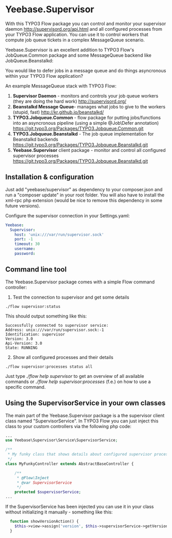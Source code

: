 Yeebase.Supervisor
=========

With this TYPO3 Flow package you can control and monitor your supervisor daemon http://supervisord.org/api.html and all configured processes from your TYPO3 Flow application. You can use it to control workers that compute job queue tickets in a complex MessageQueue scenario.

Yeebase.Supervisor is an excellent addition to TYPO3 Flow's JobQueue.Common package and some MessageQueue backend like JobQueue.Beanstalkd:

You would like to defer jobs in a message queue and do things asyncronous within your TYPO3 Flow application?

An example MessageQueue stack with TYPO3 Flow:

1. **Supervisor Daemon** - monitors and controls your job queue workers (they are doing the hard work)
http://supervisord.org/
2. **Beanstalkd Message Queue**- manages what jobs to give to the workers (stupid, fast)
http://kr.github.io/beanstalkd/
3. **TYPO3.Jobqueue.Common** - flow package for putting jobs/functions into an asyncronous pipeline (using a simple @Job\Defer annotation)
https://git.typo3.org/Packages/TYPO3.Jobqueue.Common.git
4. **TYPO3.Jobqueue.Beanstalkd** - The job queue implementation for Beanstalkd backends
https://git.typo3.org/Packages/TYPO3.Jobqueue.Beanstalkd.git
5. **Yeebase.Supervisor** client package - monitor and control all configured supervisor processes
https://git.typo3.org/Packages/TYPO3.Jobqueue.Beanstalkd.git


Installation & configuration
------------

Just add "yeebase/supervisor" as dependency to your composer.json and run a "composer update" in your root folder. You will also have to install the xml-rpc php extension (would be nice to remove this dependency in some future versions).

Configure the supervisor connection in your Settings.yaml:

```yaml
Yeebase:
  Supervisor:
    host: 'unix:///var/run/supervisor.sock'
    port: -1
    timeout: 30
    username:
    password:
```

Command line tool
------------

The Yeebase.Supervisor package comes with a simple Flow command controller:

1) Test the connection to supervisor and get some details
```
./flow supervisor:status
```
This should output something like this:
```
Successfully connected to supervisor service:
Address: unix:///var/run/supervisor.sock:-1
Identification: supervisor
Version: 3.0 
Api-Version: 3.0
State: RUNNING
```

2) Show all configured processes and their details
```
./flow supervisor:processes status all
```

Just type *./flow help supervisor* to get an overview of all available commands or *./flow help supervisor:processes* (f.e.) on how to use a specific command.

Using the SupervisorService in your own classes
------------

The main part of the Yeebase.Supervisor package is a the supervisor client class named "SupervisorService". In TYPO3 Flow you can just inject this class to your custom controllers via the following php code:

```php
...
use Yeebase\Supervisor\Service\SupervisorService;

/**
 * My funky class that shows details about configured supervisor processes
 */
class MyFunkyController extends AbstractBaseController {

	/**
	 * @Flow\Inject
	 * @var SupervisorService
	 */
	protected $supervisorService;
...
```

If the SupervisorService has been injected you can use it in your class without initializing it manually - something like this:

```php
  function showVersionAction() {
    $this->view->assign('version', $this->supervisorService->getVersion();  
  }
```





